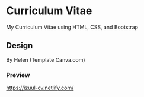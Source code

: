 # Curriculum Vitae
My Curriculum Vitae using HTML, CSS, and Bootstrap

## Design
By Helen (Template Canva.com)

### Preview
https://izuul-cv.netlify.com/